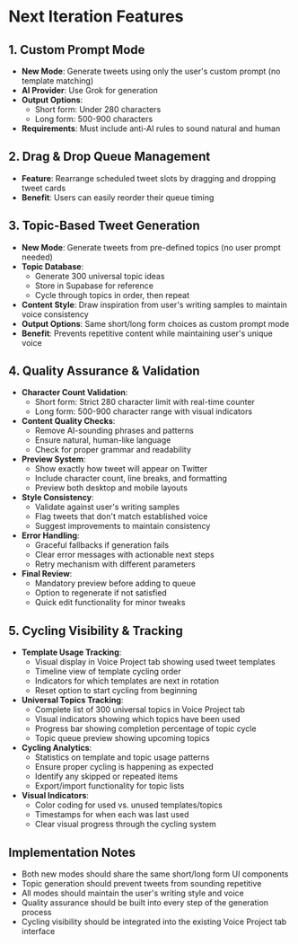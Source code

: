 # Next Iteration Features

## 1. Custom Prompt Mode
- **New Mode**: Generate tweets using only the user's custom prompt (no template matching)
- **AI Provider**: Use Grok for generation
- **Output Options**: 
  - Short form: Under 280 characters
  - Long form: 500-900 characters
- **Requirements**: Must include anti-AI rules to sound natural and human

## 2. Drag & Drop Queue Management
- **Feature**: Rearrange scheduled tweet slots by dragging and dropping tweet cards
- **Benefit**: Users can easily reorder their queue timing

## 3. Topic-Based Tweet Generation
- **New Mode**: Generate tweets from pre-defined topics (no user prompt needed)
- **Topic Database**: 
  - Generate 300 universal topic ideas
  - Store in Supabase for reference
  - Cycle through topics in order, then repeat
- **Content Style**: Draw inspiration from user's writing samples to maintain voice consistency
- **Output Options**: Same short/long form choices as custom prompt mode
- **Benefit**: Prevents repetitive content while maintaining user's unique voice

## 4. Quality Assurance & Validation
- **Character Count Validation**: 
  - Short form: Strict 280 character limit with real-time counter
  - Long form: 500-900 character range with visual indicators
- **Content Quality Checks**:
  - Remove AI-sounding phrases and patterns
  - Ensure natural, human-like language
  - Check for proper grammar and readability
- **Preview System**:
  - Show exactly how tweet will appear on Twitter
  - Include character count, line breaks, and formatting
  - Preview both desktop and mobile layouts
- **Style Consistency**:
  - Validate against user's writing samples
  - Flag tweets that don't match established voice
  - Suggest improvements to maintain consistency
- **Error Handling**:
  - Graceful fallbacks if generation fails
  - Clear error messages with actionable next steps
  - Retry mechanism with different parameters
- **Final Review**:
  - Mandatory preview before adding to queue
  - Option to regenerate if not satisfied
  - Quick edit functionality for minor tweaks

## 5. Cycling Visibility & Tracking
- **Template Usage Tracking**:
  - Visual display in Voice Project tab showing used tweet templates
  - Timeline view of template cycling order
  - Indicators for which templates are next in rotation
  - Reset option to start cycling from beginning
- **Universal Topics Tracking**:
  - Complete list of 300 universal topics in Voice Project tab
  - Visual indicators showing which topics have been used
  - Progress bar showing completion percentage of topic cycle
  - Topic queue preview showing upcoming topics
- **Cycling Analytics**:
  - Statistics on template and topic usage patterns
  - Ensure proper cycling is happening as expected
  - Identify any skipped or repeated items
  - Export/import functionality for topic lists
- **Visual Indicators**:
  - Color coding for used vs. unused templates/topics
  - Timestamps for when each was last used
  - Clear visual progress through the cycling system

## Implementation Notes
- Both new modes should share the same short/long form UI components
- Topic generation should prevent tweets from sounding repetitive
- All modes should maintain the user's writing style and voice
- Quality assurance should be built into every step of the generation process
- Cycling visibility should be integrated into the existing Voice Project tab interface 